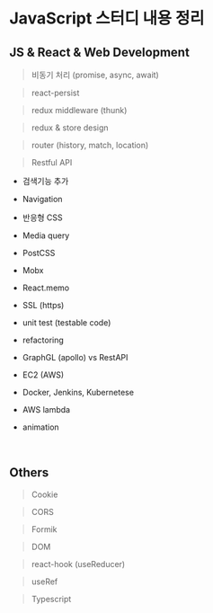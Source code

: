 # JavaScript 스터디 내용 정리

## JS & React & Web Development

> 비동기 처리 (promise, async, await)

> react-persist

> redux middleware (thunk)

> redux & store design

> router (history, match, location)

> Restful API

- 검색기능 추가

- Navigation

- 반응형 CSS

- Media query

- PostCSS

- Mobx

- React.memo

- SSL (https)

- unit test (testable code)

- refactoring

- GraphGL (apollo) vs RestAPI

- EC2 (AWS)

- Docker, Jenkins, Kubernetese

- AWS lambda

- animation

<br>

## Others

> Cookie

> CORS

> Formik

> DOM

> react-hook (useReducer)

> useRef

> Typescript

